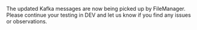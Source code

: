 The updated Kafka messages are now being picked up by FileManager. Please continue your testing in DEV and let us know if you find any issues or observations.

